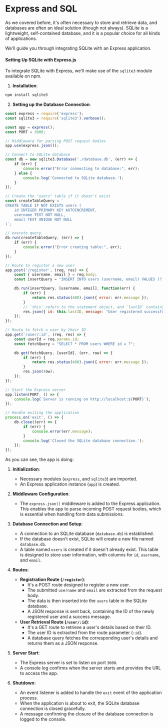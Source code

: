 # Express and SQL

As we covered before, it's often necessary to store and retrieve data, and databases are often an ideal solution (though not always). SQLite is a lightweight, self-contained database, and it is a popular choice for all kinds of applications.

We'll guide you through integrating SQLite with an Express application.

#### Setting Up SQLite with Express.js

To integrate SQLite with Express, we'll make use of the `sqlite3` module available on npm.

1. **Installation**:

```bash
npm install sqlite3
```

2. **Setting up the Database Connection**:
```javascript
const express = require('express');
const sqlite3 = require('sqlite3').verbose();

const app = express();
const PORT = 3000;

// Middleware for parsing POST request bodies
app.use(express.json());

// Connect to SQLite database
const db = new sqlite3.Database('./database.db', (err) => {
    if (err) {
        console.error("Error connecting to database:", err);
    } else {
        console.log('Connected to SQLite database.');
    }
});

// Create the "users" table if it doesn't exist
const createTableQuery = `
CREATE TABLE IF NOT EXISTS users (
    id INTEGER PRIMARY KEY AUTOINCREMENT,
    username TEXT NOT NULL,
    email TEXT UNIQUE NOT NULL
)`;

// execute query
db.run(createTableQuery, (err) => {
    if (err) {
        console.error("Error creating table:", err);
    }
});

// Route to register a new user
app.post('/register', (req, res) => {
    const { username, email } = req.body;
    const insertQuery = "INSERT INTO users (username, email) VALUES (?, ?)";

    db.run(insertQuery, [username, email], function(err) {
        if (err) {
            return res.status(400).json({ error: err.message });
        }
        // `this` refers to the statement object, and `lastID` contains the ID of the last inserted row.
        res.json({ id: this.lastID, message: "User registered successfully!" });
    });
});

// Route to fetch a user by their ID
app.get('/user/:id', (req, res) => {
    const userId = req.params.id;
    const fetchQuery = "SELECT * FROM users WHERE id = ?";

    db.get(fetchQuery, [userId], (err, row) => {
        if (err) {
            return res.status(400).json({ error: err.message });
        }
        res.json(row);
    });
});

// Start the Express server
app.listen(PORT, () => {
    console.log(`Server is running on http://localhost:${PORT}`);
});

// Handle exiting the application
process.on('exit', () => {
    db.close((err) => {
        if (err) {
            console.error(err.message);
        }
        console.log('Closed the SQLite database connection.');
    });
});
```

As you can see, the app is doing:

1. **Initialization**:
    - Necessary modules (`express`, and `sqlite3`) are imported.
    - An Express application instance (`app`) is created.

2. **Middleware Configuration**:
    - The `express.json()` middleware is added to the Express application. This enables the app to parse incoming POST request bodies, which is essential when handling form data submissions.

3. **Database Connection and Setup**:
    - A connection to an SQLite database (`database.db`) is established.
    - If the database doesn't exist, SQLite will create a new file named `database.db`.
    - A table named `users` is created if it doesn't already exist. This table is designed to store user information, with columns for `id`, `username`, and `email`.

4. **Routes**:
    - **Registration Route (`/register`)**: 
        - It's a POST route designed to register a new user.
        - The submitted `username` and `email` are extracted from the request body.
        - The data is then inserted into the `users` table in the SQLite database.
        - A JSON response is sent back, containing the ID of the newly registered user and a success message.
    - **User Retrieval Route (`/user/:id`)**:
        - It's a GET route to retrieve a user's details based on their ID.
        - The user ID is extracted from the route parameter (`:id`).
        - A database query fetches the corresponding user's details and returns them as a JSON response.

5. **Server Start**:
    - The Express server is set to listen on port `3000`.
    - A console log confirms when the server starts and provides the URL to access the app.

6. **Shutdown**:
    - An event listener is added to handle the `exit` event of the application process.
    - When the application is about to exit, the SQLite database connection is closed gracefully.
    - A message confirming the closure of the database connection is logged to the console.
